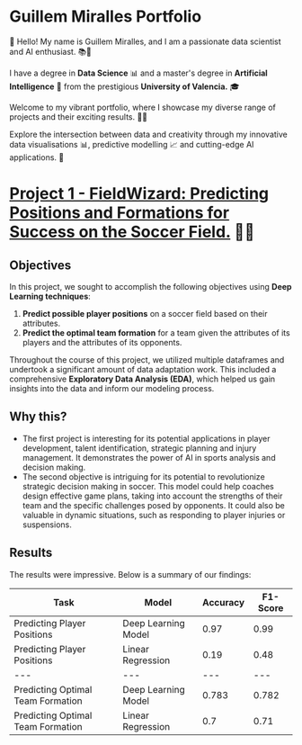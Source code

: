 # Guillem Miralles Portfolio
👋 Hello! My name is Guillem Miralles, and I am a passionate data scientist and AI enthusiast. 📚🧠

I have a degree in **Data Science** 📊 and a master's degree in **Artificial Intelligence** 🤖 from the prestigious **University of Valencia.** 🎓

Welcome to my vibrant portfolio, where I showcase my diverse range of projects and their exciting results. 💼✨

Explore the intersection between data and creativity through my innovative data visualisations 📊, predictive modelling 📈 and cutting-edge AI applications. 🌟



# [Project 1 - FieldWizard: Predicting Positions and Formations for Success on the Soccer Field.](https://github.com/GuillemMiralles/Authomatic-Machine-Learning-Class) 🔮🔥


## Objectives
In this project, we sought to accomplish the following objectives using **Deep Learning techniques**:

1. **Predict possible player positions** on a soccer field based on their attributes.
2. **Predict the optimal team formation** for a team given the attributes of its players and the attributes of its opponents.

Throughout the course of this project, we utilized multiple dataframes and undertook a significant amount of data adaptation work. This included a comprehensive **Exploratory Data Analysis (EDA)**, which helped us gain insights into the data and inform our modeling process.

## Why this?
- The first project is interesting for its potential applications in player development, talent identification, strategic planning and injury management. It demonstrates the power of AI in sports analysis and decision making.  
- The second objective is intriguing for its potential to revolutionize strategic decision making in soccer. This model could help coaches design effective game plans, taking into account the strengths of their team and the specific challenges posed by opponents. It could also be valuable in dynamic situations, such as responding to player injuries or suspensions.

## Results

The results were impressive. Below is a summary of our findings:

| Task | Model | Accuracy | F1-Score |
| --- | --- | --- | --- |
| Predicting Player Positions | Deep Learning Model | 0.97 | 0.99 |
| Predicting Player Positions | Linear Regression | 0.19 | 0.48 |
| --- | --- | --- | --- |
| Predicting Optimal Team Formation | Deep Learning Model | 0.783 | 0.782 |
| Predicting Optimal Team Formation | Linear Regression | 0.7 | 0.71 |



